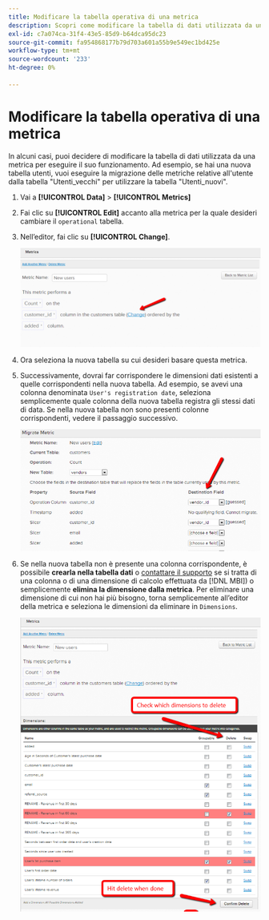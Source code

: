 ```yaml
---
title: Modificare la tabella operativa di una metrica
description: Scopri come modificare la tabella di dati utilizzata da una metrica per eseguire il suo funzionamento.
exl-id: c7a074ca-31f4-43e5-85d9-b64dca95dc23
source-git-commit: fa954868177b79d703a601a55b9e549ec1bd425e
workflow-type: tm+mt
source-wordcount: '233'
ht-degree: 0%

---
```


# Modificare la tabella operativa di una metrica

In alcuni casi, puoi decidere di modificare la tabella di dati utilizzata da una metrica per eseguire il suo funzionamento. Ad esempio, se hai una nuova tabella utenti, vuoi eseguire la migrazione delle metriche relative all&#39;utente dalla tabella &quot;Utenti\_vecchi&quot; per utilizzare la tabella &quot;Utenti\_nuovi&quot;.

1. Vai a **[!UICONTROL Data]** > **[!UICONTROL Metrics]**
1. Fai clic su **[!UICONTROL Edit]** accanto alla metrica per la quale desideri cambiare il `operational` tabella.
1. Nell’editor, fai clic su **[!UICONTROL Change]**.

   ![](../../assets/change-metrics-1.png)
1. Ora seleziona la nuova tabella su cui desideri basare questa metrica.
1. Successivamente, dovrai far corrispondere le dimensioni dati esistenti a quelle corrispondenti nella nuova tabella. Ad esempio, se avevi una colonna denominata `User's registration date`, seleziona semplicemente quale colonna della nuova tabella registra gli stessi dati di data. Se nella nuova tabella non sono presenti colonne corrispondenti, vedere il passaggio successivo.

   ![](../../assets/change-metrics-2.png)

1. Se nella nuova tabella non è presente una colonna corrispondente, è possibile **crearla nella tabella dati** o [contattare il supporto](https://experienceleague.adobe.com/docs/commerce-knowledge-base/kb/troubleshooting/miscellaneous/mbi-service-policies.html?lang=en) se si tratta di una colonna o di una dimensione di calcolo effettuata da [!DNL MBI]) o semplicemente **elimina la dimensione dalla metrica**. Per eliminare una dimensione di cui non hai più bisogno, torna semplicemente all’editor della metrica e seleziona le dimensioni da eliminare in `Dimensions`.

   ![](../../assets/change-metrics-3.png)
